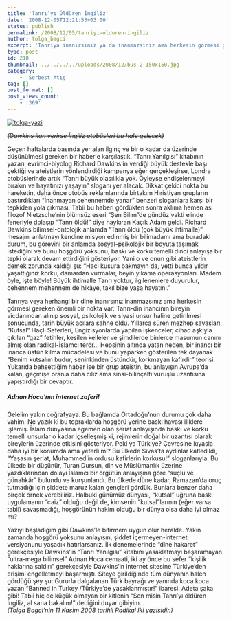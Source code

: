 ```yaml
---
title: 'Tanrı’yı Öldüren İngiliz'
date: '2008-12-05T12:21:53+03:00'
status: publish
permalink: /2008/12/05/tanriyi-olduren-ingiliz
author: tolga_bagci
excerpt: 'Tanrıya inanırsınız ya da inanmazsınız ama herkesin görmesi gereken önemli bir nokta var: İnancın, psikolojik ve siyasi unsur haline getirilmesi sonucunda, tarih büyük acılara sahne oldu. Ünlü bilimadamı Richard Dawkins’in de aralarında bulunduğu bir grup ateistin, Londra otobüslerinde yer almasını istedikleri slogan, baskıcı teistlere karşı tepkisel bir oluşumun işareti ve önemli mesajlar içeriyor.'
type: post
id: 210
thumbnail: ../../../../uploads/2008/12/bus-2-150x150.jpg
category:
    - 'Serbest Atış'
tag: []
post_format: []
post_views_count:
    - '369'
---
```

[![](http://46.137.161.244/wp-content/uploads/2008/12/tolga-yazi-300x228.jpg "tolga-yazi")](http://46.137.161.244/wp-content/uploads/2008/12/tolga-yazi.jpeg)

<span style="text-decoration: line-through;">*(<span class="acikgri_font8">Dawkins ilan verirse İngiliz otobüsleri bu hale gelecek</span><span class="acikgri_font8">)</span>*</span>

Geçen haftalarda basında yer alan ilginç ve bir o kadar da üzerinde düşünülmesi gereken bir haberle karşılaştık. “Tanrı Yanılgısı” kitabının yazarı, evrimci-biyolog Richard Dawkins’in verdiği büyük destekle başı çektiği ve ateistlerin yönlendirdiği kampanya eğer gerçekleşirse, Londra otobüslerinde artık “Tanrı büyük olasılıkla yok. Öyleyse endişelenmeyi bırakın ve hayatınızı yaşayın” sloganı yer alacak. Dikkat çekici nokta bu hareketin, daha önce otobüs reklamlarında birtakım Hıristiyan grupların bastırdıkları “İnanmayan cehennemde yanar” benzeri sloganlara karşı bir tepkiden yola çıkması. Tabii bu haberi gördükten sonra aklıma hemen asi filozof Nietzsche’nin ölümsüz eseri “Şen Bilim”de gündüz vakti elinde feneriyle dolaşıp “Tanrı öldü!” diye haykıran Kaçık Adam geldi. Richard Dawkins bilimsel-ontolojik anlamda “Tanrı öldü (çok büyük ihtimalle)” mesajını anlatmayı kendine misyon edinmiş bir bilimadamı ama buradaki durum, bu görevini bir anlamda sosyal-psikolojik bir boyuta taşımak istediğini ve bunu hoşgörü yoksunu, baskı ve korku temelli dinci anlayışa bir tepki olarak devam ettirdiğini gösteriyor. Yani o ve onun gibi ateistlerin demek zorunda kaldığı şu: “Hacı kusura bakmayın da, yetti bunca yıldır yaşattığınız korku, damardan vurmalar, beyin yıkama operasyonları. Madem öyle, işte böyle! Büyük ihtimalle Tanrı yoktur, ilgilenenlere duyurulur, cehennem mehennem de hikâye, takıl bize yaşa hayatını.”

Tanrıya veya herhangi bir dine inanırsınız inanmazsınız ama herkesin görmesi gereken önemli bir nokta var: Tanrı-din inancının bireyin vicdanından alınıp sosyal, psikolojik ve siyasi unsur haline getirilmesi sonucunda, tarih büyük acılara sahne oldu. Yıllarca süren mezhep savaşları, “Kutsal” Haçlı Seferleri, Engizisyonlarda yapılan işkenceler, cihad aşkıyla çıkılan “gaz” fetihler, kesilen kelleler ve şimdilerde binlerce masumun canını almış olan radikal-İslamcı terör… Hepsinin altında yatan neden, bir inancı bir inanca üstün kılma mücadelesi ve bunu yaparken gösterilen tek dayanak “Benim kutsalım budur, seninkinden üstündür, korkmayan kafirdir” teorisi. Yukarıda bahsettiğim haber ise bir grup ateistin, bu anlayışın Avrupa’da kalan, geçmişe oranla daha cılız ama sinsi-bilinçaltı vuruşlu uzantısına yapıştırdığı bir cevaptır.

#####  **Adnan Hoca’nın internet zaferi!**

Gelelim yakın coğrafyaya. Bu bağlamda Ortadoğu’nun durumu çok daha vahim. Ne yazık ki bu topraklarda hoşgörü yerine baskı havası iliklere işlemiş. İslam dünyasına egemen olan şeriat anlayışında baskı ve korku temelli unsurlar o kadar içselleşmiş ki, rejimlerin doğal bir uzantısı olarak bireylerin üzerinde etkisini gösteriyor. Peki ya Türkiye? Çevresine kıyasla daha iyi bir konumda ama yeterli mi? Bu ülkede Sivas’ta aydınlar katledildi, “Yaşasın şeriat, Muhammed’in ordusu kafirlerin korkusu!” sloganlarıyla. Bu ülkede bir düşünür, Turan Dursun, din ve Müslümanlık üzerine yazdıklarından dolayı İslamcı bir örgütün anlayışına göre “suçlu ve günahkâr” bulundu ve kurşunlandı. Bu ülkede düne kadar, Ramazan’da oruç tutmadığı için şiddete maruz kalan gençleri gördük. Bunlara benzer daha birçok örnek verebiliriz. Halbuki günümüz dünyası, “kutsal” uğruna baskı uygulamanın “caiz” olduğu değil de, kimsenin “kutsal”larının (eğer varsa tabii) savaşmadığı, hoşgörünün hakim olduğu bir dünya olsa daha iyi olmaz mı?

Yazıyı başladığım gibi Dawkins’le bitirmem uygun olur heralde. Yakın zamanda hoşgörü yoksunu anlayışın, şiddet içermeyen-internet versiyonunu yaşadık hatırlarsanız. İlk denemelerinde “dine hakaret” gerekçesiyle Dawkins’in “Tanrı Yanılgısı” kitabını yasaklatmayı başaramayan “ultra-mega bilimsel” Adnan Hoca cemaati, iki ay önce bu sefer “kişilik haklarına saldırı” gerekçesiyle Dawkins’in internet sitesine Türkiye’den erişimi engelletmeyi başarmıştı. Siteye girildiğinde tüm dünyanın halen gördüğü şey şu: Gururla dalgalanan Türk bayrağı ve yanında koca koca yazan “Banned in Turkey /Türkiye’de yasaklanmıştır!” ibaresi. Adeta şaka gibi! Tabii hiç de küçük olmayan bir kitlenin “Sen misin Tanrı’yı öldüren İngiliz, al sana bakalım!” dediğini duyar gibiyim…  
*(Tolga Bagci’nin 11 Kasim 2008 tarihli Radikal Iki yazisidir.)*